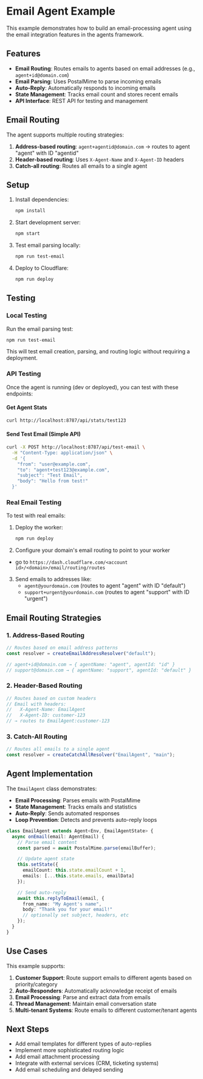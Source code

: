 # Email Agent Example

This example demonstrates how to build an email-processing agent using the email integration features in the agents framework.

## Features

- **Email Routing**: Routes emails to agents based on email addresses (e.g., `agent+id@domain.com`)
- **Email Parsing**: Uses PostalMime to parse incoming emails
- **Auto-Reply**: Automatically responds to incoming emails
- **State Management**: Tracks email count and stores recent emails
- **API Interface**: REST API for testing and management

## Email Routing

The agent supports multiple routing strategies:

1. **Address-based routing**: `agent+agentid@domain.com` → routes to agent "agent" with ID "agentid"
2. **Header-based routing**: Uses `X-Agent-Name` and `X-Agent-ID` headers
3. **Catch-all routing**: Routes all emails to a single agent

## Setup

1. Install dependencies:

   ```bash
   npm install
   ```

2. Start development server:

   ```bash
   npm start
   ```

3. Test email parsing locally:

   ```bash
   npm run test-email
   ```

4. Deploy to Cloudflare:
   ```bash
   npm run deploy
   ```

## Testing

### Local Testing

Run the email parsing test:

```bash
npm run test-email
```

This will test email creation, parsing, and routing logic without requiring a deployment.

### API Testing

Once the agent is running (dev or deployed), you can test with these endpoints:

#### Get Agent Stats

```bash
curl http://localhost:8787/api/stats/test123
```

#### Send Test Email (Simple API)

```bash
curl -X POST http://localhost:8787/api/test-email \
  -H "Content-Type: application/json" \
  -d '{
    "from": "user@example.com",
    "to": "agent+test123@example.com",
    "subject": "Test Email",
    "body": "Hello from test!"
  }'
```

### Real Email Testing

To test with real emails:

1. Deploy the worker:

   ```bash
   npm run deploy
   ```

2. Configure your domain's email routing to point to your worker

- go to `https://dash.cloudflare.com/<account id>/<domain>/email/routing/routes`

3. Send emails to addresses like:
   - `agent@yourdomain.com` (routes to agent "agent" with ID "default")
   - `support+urgent@yourdomain.com` (routes to agent "support" with ID "urgent")

## Email Routing Strategies

### 1. Address-Based Routing

```typescript
// Routes based on email address patterns
const resolver = createEmailAddressResolver("default");

// agent+id@domain.com → { agentName: "agent", agentId: "id" }
// support@domain.com → { agentName: "support", agentId: "default" }
```

### 2. Header-Based Routing

```typescript
// Routes based on custom headers
// Email with headers:
//   X-Agent-Name: EmailAgent
//   X-Agent-ID: customer-123
// → routes to EmailAgent:customer-123
```

### 3. Catch-All Routing

```typescript
// Routes all emails to a single agent
const resolver = createCatchAllResolver("EmailAgent", "main");
```

## Agent Implementation

The `EmailAgent` class demonstrates:

- **Email Processing**: Parses emails with PostalMime
- **State Management**: Tracks emails and statistics
- **Auto-Reply**: Sends automated responses
- **Loop Prevention**: Detects and prevents auto-reply loops

```typescript
class EmailAgent extends Agent<Env, EmailAgentState> {
  async onEmail(email: AgentEmail) {
    // Parse email content
    const parsed = await PostalMime.parse(emailBuffer);

    // Update agent state
    this.setState({
      emailCount: this.state.emailCount + 1,
      emails: [...this.state.emails, emailData]
    });

    // Send auto-reply
    await this.replyToEmail(email, {
      from_name: "My Agent's name",
      body: "Thank you for your email!"
      // optionally set subject, headers, etc
    });
  }
}
```

## Use Cases

This example supports:

1. **Customer Support**: Route support emails to different agents based on priority/category
2. **Auto-Responders**: Automatically acknowledge receipt of emails
3. **Email Processing**: Parse and extract data from emails
4. **Thread Management**: Maintain email conversation state
5. **Multi-tenant Systems**: Route emails to different customer/tenant agents

## Next Steps

- Add email templates for different types of auto-replies
- Implement more sophisticated routing logic
- Add email attachment processing
- Integrate with external services (CRM, ticketing systems)
- Add email scheduling and delayed sending
